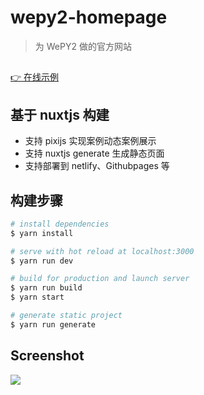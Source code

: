 # wepy2-homepage

> 为 WePY2 做的官方网站

##
[👉 在线示例](https://blissful-swanson-78f1fa.netlify.com/)

## 基于 nuxtjs 构建

- 支持 pixijs 实现案例动态案例展示
- 支持 nuxtjs generate 生成静态页面
- 支持部署到 netlify、Githubpages 等

## 构建步骤

``` bash
# install dependencies
$ yarn install

# serve with hot reload at localhost:3000
$ yarn run dev

# build for production and launch server
$ yarn run build
$ yarn start

# generate static project
$ yarn run generate
```

## Screenshot
![](https://github.com/baisheng/wepy2-homepage/blob/master/screenshot/screeshot.png?raw=true?raw=true)

